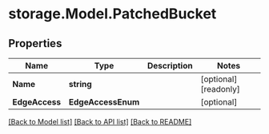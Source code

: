 # storage.Model.PatchedBucket

## Properties

Name | Type | Description | Notes
------------ | ------------- | ------------- | -------------
**Name** | **string** |  | [optional] [readonly] 
**EdgeAccess** | **EdgeAccessEnum** |  | [optional] 

[[Back to Model list]](../README.md#documentation-for-models) [[Back to API list]](../README.md#documentation-for-api-endpoints) [[Back to README]](../README.md)

